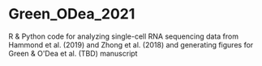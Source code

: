# Green_ODea_2021
R &amp; Python code for analyzing single-cell RNA sequencing data from Hammond et al. (2019) and Zhong et al. (2018) and generating figures for Green &amp; O'Dea et al. (TBD) manuscript
